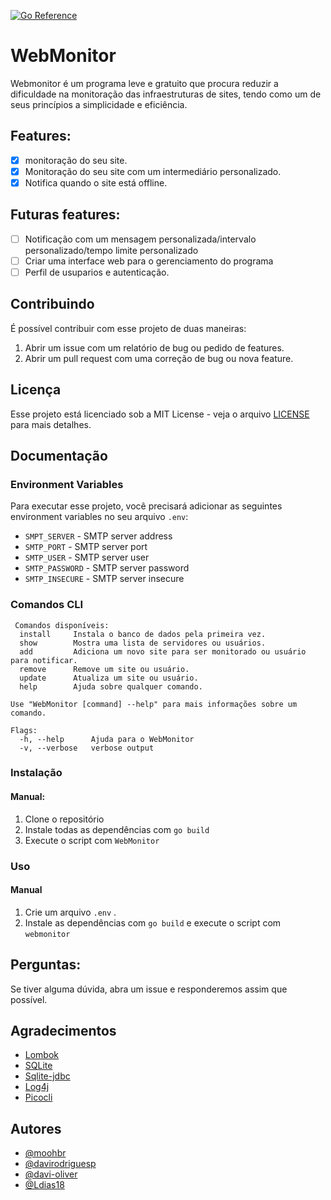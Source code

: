 [![Go Reference](https://pkg.go.dev/badge/github.com/moohbr/WebMonitor.svg)](https://pkg.go.dev/github.com/moohbr/WebMonitor)

# WebMonitor

Webmonitor é um programa leve e gratuito que procura reduzir a dificuldade na monitoração das
infraestruturas de sites, tendo como um de seus princípios a simplicidade e eficiência.

## Features:

- [x] monitoração do seu site.
- [x] Monitoração do seu site com um intermediário personalizado.
- [x] Notifica quando o site está offline.

## Futuras features:

- [ ] Notificação com um mensagem personalizada/intervalo personalizado/tempo limite personalizado
- [ ] Criar uma interface web para o gerenciamento do programa
- [ ] Perfil de usuparios e autenticação.

## Contribuindo

É possível contribuir com esse projeto de duas maneiras:

1. Abrir um issue com um relatório de bug ou pedido de features.
2. Abrir um pull request com uma correção de bug ou nova feature.

## Licença

Esse projeto está licenciado sob a MIT License - veja o arquivo [LICENSE](LICENSE) para mais
detalhes.

## Documentação

### Environment Variables

Para executar esse projeto, você precisará adicionar as seguintes environment variables no seu
arquivo `.env`:

- `SMPT_SERVER` - SMTP server address
- `SMTP_PORT` - SMTP server port
- `SMTP_USER` - SMTP server user
- `SMTP_PASSWORD` - SMTP server password
- `SMTP_INSECURE` - SMTP server insecure

### Comandos CLI

```
 Comandos disponíveis:
  install     Instala o banco de dados pela primeira vez.
  show        Mostra uma lista de servidores ou usuários.
  add         Adiciona um novo site para ser monitorado ou usuário para notificar.
  remove      Remove um site ou usuário.
  update      Atualiza um site ou usuário.
  help        Ajuda sobre qualquer comando.

Use "WebMonitor [command] --help" para mais informações sobre um comando.  

Flags:
  -h, --help      Ajuda para o WebMonitor
  -v, --verbose   verbose output
```

### Instalação

#### Manual:

1. Clone o repositório
2. Instale todas as dependências com `go build`
3. Execute o script com `WebMonitor`

### Uso

#### Manual

1. Crie um arquivo `.env` .
2. Instale as dependências com `go build` e execute o script com `webmonitor`

## Perguntas:

Se tiver alguma dúvida, abra um issue e responderemos assim que possível.

## Agradecimentos

- [Lombok](https://projectlombok.org/)
- [SQLite](github.com/mattn/go-sqlite3)
- [Sqlite-jdbc](https://github.com/xerial/sqlite-jdbc)
- [Log4j](https://logging.apache.org/log4j/2.x/)
- [Picocli](https://picocli.info/)

## Autores

- [@moohbr](https://www.github.com/moohbr)
- [@davirodriguesp](https://github.com/davirodriguesp)
- [@davi-oliver](https://github.com/davi-oliver)
- [@Ldias18](https://github.com/Ldias18)
